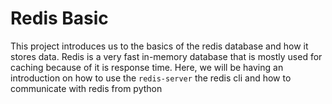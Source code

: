 # Redis Basic

This project introduces us to the basics of the redis database and how it stores data. Redis is a very fast in-memory database that is mostly used for caching because of it is response time. Here, we will be having an introduction on how to use the `redis-server` the redis cli and how to communicate with redis from python